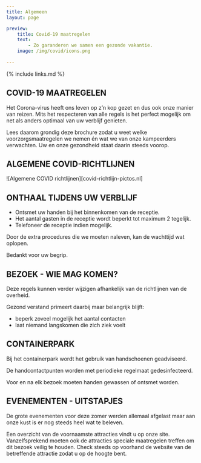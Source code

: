 ```yaml
---
title: Algemeen
layout: page

preview:
    title: Covid-19 maatregelen
    text: 
        - Zo garanderen we samen een gezonde vakantie.
    image: /img/covid/icons.png
        
---
```


{% include links.md %}

## COVID-19 MAATREGELEN

Het Corona-virus heeft ons leven op z’n kop gezet en dus ook onze manier van reizen.
Mits het respecteren van alle regels is het perfect mogelijk om net als anders optimaal
van uw verblijf genieten.

Lees daarom grondig deze brochure zodat u weet welke voorzorgsmaatregelen
we nemen én wat we van onze kampeerders verwachten. Uw en onze gezondheid staat
daarin steeds voorop.


## ALGEMENE COVID-RICHTLIJNEN

![Algemene COVID richtlijnen][covid-richtlijn-pictos.nl]


## ONTHAAL TIJDENS UW VERBLIJF

* Ontsmet uw handen bij het binnenkomen van de receptie.
* Het aantal gasten in de receptie wordt beperkt tot maximum 2 tegelijk.
* Telefoneer de receptie indien mogelijk.

Door de extra procedures die we moeten naleven, kan de wachttijd wat oplopen.

Bedankt voor uw begrip.

## BEZOEK - WIE MAG KOMEN?

Deze regels kunnen verder wijzigen afhankelijk van de richtlijnen van de overheid.

Gezond verstand primeert daarbij maar belangrijk blijft:
* beperk zoveel mogelijk het aantal contacten
* laat niemand langskomen die zich ziek voelt

## CONTAINERPARK

Bij het containerpark wordt het gebruik van handschoenen geadviseerd.

De handcontactpunten worden met periodieke regelmaat gedesinfecteerd.

Voor en na elk bezoek moeten handen gewassen of ontsmet worden.

## EVENEMENTEN - UITSTAPJES

De grote evenementen voor deze zomer werden allemaal afgelast maar aan onze kust is er
nog steeds heel wat te beleven.

Een overzicht van de voornaamste attracties vindt u op onze site. Vanzelfsprekend moeten
ook de attracties speciale maatregelen treffen om dit bezoek veilig te houden. Check steeds
op voorhand de website van de betreffende attractie zodat u op de hoogte bent.
